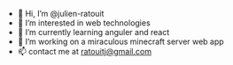 - 👋 Hi, I’m @julien-ratouit
- 👀 I’m interested in web technologies
- 🌱 I’m currently learning anguler and react
- 💞️ I’m working on a miraculous minecraft server web app
- 📫 contact me at ratouitj@gmail.com

<!---
julien-ratouit/julien-ratouit is a ✨ special ✨ repository because its `README.md` (this file) appears on your GitHub profile.
You can click the Preview link to take a look at your changes.
--->
